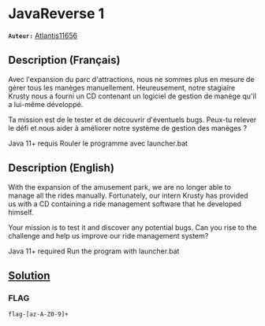 # JavaReverse 1
**`Auteur:`** [Atlantis11656](https://github.com/MassinissaDjellouli)

## Description (Français)
Avec l'expansion du parc d'attractions, nous ne sommes plus en mesure de gérer tous les manèges manuellement. Heureusement, notre stagiaire Krusty nous a fourni un CD contenant un logiciel de gestion de manège qu'il a lui-même développé.

Ta mission est de le tester et de découvrir d'éventuels bugs. Peux-tu relever le défi et nous aider à améliorer notre système de gestion des manèges ?

Java 11+ requis
Rouler le programme avec launcher.bat
## Description (English)
With the expansion of the amusement park, we are no longer able to manage all the rides manually. Fortunately, our intern Krusty has provided us with a CD containing a ride management software that he developed himself.

Your mission is to test it and discover any potential bugs. Can you rise to the challenge and help us improve our ride management system?

Java 11+ required
Run the program with launcher.bat
## [Solution](./Solution/WRITEUP.MD)

### FLAG
`flag-[az-A-Z0-9]+`
